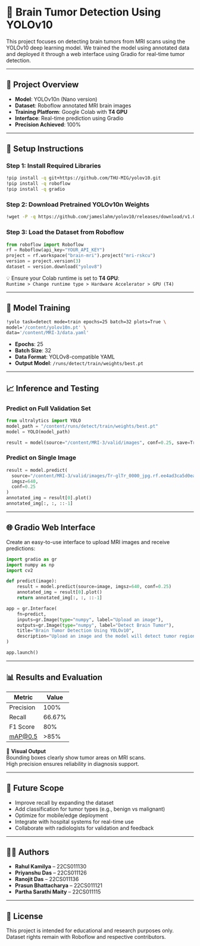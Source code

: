
# 🧠 Brain Tumor Detection Using YOLOv10

This project focuses on detecting brain tumors from MRI scans using the YOLOv10 deep learning model. We trained the model using annotated data and deployed it through a web interface using Gradio for real-time tumor detection.

---

## 📌 Project Overview

- **Model**: YOLOv10n (Nano version)
- **Dataset**: Roboflow annotated MRI brain images
- **Training Platform**: Google Colab with **T4 GPU**
- **Interface**: Real-time prediction using Gradio
- **Precision Achieved**: 100%

---

## 🚀 Setup Instructions

### Step 1: Install Required Libraries

```bash
!pip install -q git+https://github.com/THU-MIG/yolov10.git
!pip install -q roboflow
!pip install -q gradio
```

### Step 2: Download Pretrained YOLOv10n Weights

```bash
!wget -P -q https://github.com/jameslahm/yolov10/releases/download/v1.0/yolov10n.pt
```

### Step 3: Load the Dataset from Roboflow

```python
from roboflow import Roboflow
rf = Roboflow(api_key="YOUR_API_KEY")
project = rf.workspace("brain-mri").project("mri-rskcu")
version = project.version(3)
dataset = version.download("yolov8")
```

💡 Ensure your Colab runtime is set to **T4 GPU**:  
`Runtime > Change runtime type > Hardware Accelerator > GPU (T4)`

---

## 🧠 Model Training

```bash
!yolo task=detect mode=train epochs=25 batch=32 plots=True \
model='/content/yolov10n.pt' \
data='/content/MRI-3/data.yaml'
```

- **Epochs**: 25  
- **Batch Size**: 32  
- **Data Format**: YOLOv8-compatible YAML  
- **Output Model**: `/runs/detect/train/weights/best.pt`

---

## 📈 Inference and Testing

### Predict on Full Validation Set

```python
from ultralytics import YOLO
model_path = "/content/runs/detect/train/weights/best.pt"
model = YOLO(model_path)

result = model(source="/content/MRI-3/valid/images", conf=0.25, save=True)
```

### Predict on Single Image

```python
result = model.predict(
  source="/content/MRI-3/valid/images/Tr-glTr_0000_jpg.rf.ee4ad3ca5d0eafd1f482988b89457634.jpg", 
  imgsz=640, 
  conf=0.25
)
annotated_img = result[0].plot()
annotated_img[:, :, ::-1]
```

---

## 🌐 Gradio Web Interface

Create an easy-to-use interface to upload MRI images and receive predictions:

```python
import gradio as gr
import numpy as np
import cv2

def predict(image):
    result = model.predict(source=image, imgsz=640, conf=0.25)
    annotated_img = result[0].plot()
    return annotated_img[:, :, ::-1]

app = gr.Interface(
    fn=predict,
    inputs=gr.Image(type="numpy", label="Upload an image"),
    outputs=gr.Image(type="numpy", label="Detect Brain Tumor"),
    title="Brain Tumor Detection Using YOLOv10",
    description="Upload an image and the model will detect tumor regions."
)

app.launch()
```

---

## 📊 Results and Evaluation

| Metric     | Value     |
|------------|-----------|
| Precision  | 100%      |
| Recall     | 66.67%    |
| F1 Score   | 80%       |
| mAP@0.5    | >85%      |

🔎 **Visual Output**  
Bounding boxes clearly show tumor areas on MRI scans.  
High precision ensures reliability in diagnosis support.

---

## 🔮 Future Scope

- Improve recall by expanding the dataset
- Add classification for tumor types (e.g., benign vs malignant)
- Optimize for mobile/edge deployment
- Integrate with hospital systems for real-time use
- Collaborate with radiologists for validation and feedback

---

## 👨‍💻 Authors

- **Rahul Kamilya** – 22CS011130  
- **Priyanshu Das** – 22CS011126  
- **Ranojit Das** – 22CS011136  
- **Prasun Bhattacharya** – 22CS011121  
- **Partha Sarathi Maity** – 22CS011115

---

## 📄 License

This project is intended for educational and research purposes only. Dataset rights remain with Roboflow and respective contributors.
